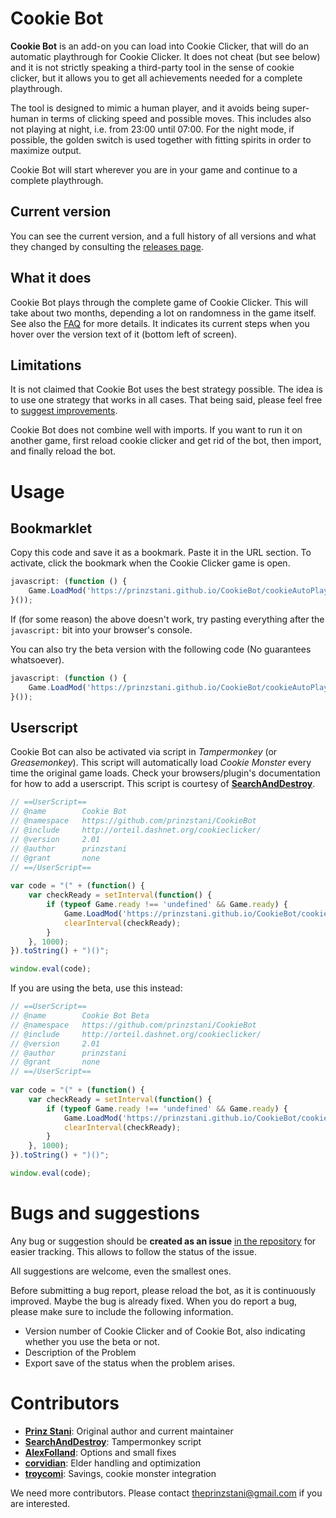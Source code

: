 # Cookie Bot
**Cookie Bot** is an add-on you can load  into Cookie Clicker, that will do an automatic playthrough for Cookie Clicker. It does not cheat (but see below) and it is not strictly speaking a third-party tool in the sense of cookie clicker, but it allows you to get all achievements needed for a complete playthrough.

The tool is designed to mimic a human player, and it avoids being super-human in terms of clicking speed and possible moves. This includes also not playing at night, i.e. from 23:00 until 07:00. For the night mode, if possible, the golden switch is used together with fitting spirits in order to maximize output.

Cookie Bot will start wherever you are in your game and continue to a complete playthrough.

## Current version

You can see the current version, and a full history of all versions and what they changed by consulting the [releases page](https://github.com/prinzstani/CookieBot/releases).

## What it does

Cookie Bot plays through the complete game of Cookie Clicker. This will take about two months, depending a lot on randomness in the game itself. See also the [FAQ](https://github.com/prinzstani/CookieBot/blob/master/FAQ.md) for more details. It indicates its current steps when you hover over the version text of it (bottom left of screen).

## Limitations

It is not claimed that Cookie Bot uses the best strategy possible. The idea is to use one strategy that works in all cases. That being said, please feel free to [suggest improvements](https://github.com/prinzstani/CookieBot).

Cookie Bot does not combine well with imports. If you want to run it on another game, first reload cookie clicker and get rid of the bot, then import, and finally reload the bot.

# Usage

## Bookmarklet

Copy this code and save it as a bookmark. Paste it in the URL section. To activate, click the bookmark when the Cookie Clicker game is open.

```javascript
javascript: (function () {
	Game.LoadMod('https://prinzstani.github.io/CookieBot/cookieAutoPlay.js');
}());
```

If (for some reason) the above doesn't work, try pasting everything after the <code>javascript:</code> bit into your browser's console.

You can also try the beta version with the following code (No guarantees whatsoever).

```javascript
javascript: (function () {
	Game.LoadMod('https://prinzstani.github.io/CookieBot/cookieAutoPlayBeta.js');
}());
```

## Userscript

Cookie Bot can also be activated via script in *Tampermonkey* (or *Greasemonkey*). This script will automatically load *Cookie Monster* every time the original game loads. Check your browsers/plugin's documentation for how to add a userscript. This script is courtesy of **[SearchAndDestroy](https://github.com/SearchAndDestroy)**.

```javascript
// ==UserScript==
// @name        Cookie Bot
// @namespace   https://github.com/prinzstani/CookieBot
// @include     http://orteil.dashnet.org/cookieclicker/
// @version     2.01
// @author      prinzstani
// @grant       none
// ==/UserScript==
    
var code = "(" + (function() {
    var checkReady = setInterval(function() {
        if (typeof Game.ready !== 'undefined' && Game.ready) {
            Game.LoadMod('https://prinzstani.github.io/CookieBot/cookieAutoPlay.js');
            clearInterval(checkReady);
        }
    }, 1000);
}).toString() + ")()";

window.eval(code);
```

If you are using the beta, use this instead:

```javascript
// ==UserScript==
// @name        Cookie Bot Beta
// @namespace   https://github.com/prinzstani/CookieBot
// @include     http://orteil.dashnet.org/cookieclicker/
// @version     2.01
// @author      prinzstani
// @grant       none
// ==/UserScript==
    
var code = "(" + (function() {
    var checkReady = setInterval(function() {
        if (typeof Game.ready !== 'undefined' && Game.ready) {
            Game.LoadMod('https://prinzstani.github.io/CookieBot/cookieAutoPlayBeta.js');
            clearInterval(checkReady);
        }
    }, 1000);
}).toString() + ")()";

window.eval(code);
```

# Bugs and suggestions

Any bug or suggestion should be **created as an issue** [in the repository](https://github.com/prinzstani/CookieBot) for easier tracking. This allows to follow the status of the issue.

All suggestions are welcome, even the smallest ones.

Before submitting a bug report, please reload the bot, as it is continuously improved. Maybe the bug is already fixed. When you do report a bug, please make sure to include the following information.
* Version number of Cookie Clicker and of Cookie Bot, also indicating whether you use the beta or not.
* Description of the Problem
* Export save of the status when the problem arises.

# Contributors
* **[Prinz Stani](https://github.com/prinzstani)**: Original author and current maintainer
* **[SearchAndDestroy](https://github.com/SearchAndDestroy)**: Tampermonkey script
* **[AlexFolland](https://github.com/AlexFolland)**: Options and small fixes
* **[corvidian](https://github.com/corvidian)**: Elder handling and optimization
* **[troycomi](https://github.com/troycomi)**: Savings, cookie monster integration

We need more contributors. Please contact theprinzstani@gmail.com if you are interested.
